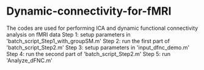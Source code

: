 # Dynamic-connectivity-for-fMRI
The codes are used for performing ICA and dynamic functional connectivity analysis on fMRI data
Step 1: setup parameters in 'batch_script_Step1_with_groupSM.m'
Step 2: run the first part of 'batch_script_Step2.m'
Step 3: setup parameters in 'input_dfnc_demo.m'
Step 4: run the second part of 'batch_script_Step2.m'
Step 5: run 'Analyze_dFNC.m'
